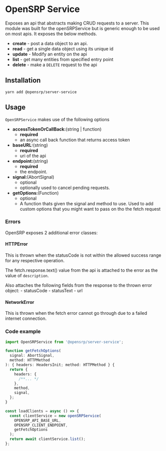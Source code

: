 # OpenSRP Service

Exposes an api that abstracts making CRUD requests to a server. This module was built for the openSRPService but is
generic enough to be used on most apis. It exposes the below methods.

- **create** - post a data object to an api.
- **read** - get a single data object using its unique id
- **update** - Modify an entity on the api
- **list** - get many entities from specified entry point
- **delete** - make a `DELETE` request to the api

## Installation

```node
yarn add @opensrp/server-service
```

## Usage

`OpenSRPService` makes use of the following options

- **accessTokenOrCallBack:**(string | function)
  - **required**
  - an async call back function that returns access token
- **baseURL:**(string)
  - **required**
  - uri of the api
- **endpoint:**(string)
  - **required**
  - the endpoint.
- **signal:**(AbortSignal)
  - optional
  - optionally used to cancel pending requests.
- **getOptions:**(Function)
  - optional
  - A function thats given the signal and method to use. Used to add custom options that you might want to pass on tho the fetch request

### Errors

OpenSRP exposes 2 additional error classes:

#### HTTPError

This is thrown when the statusCode is not within the allowed success range for any respective operation.

The fetch.response.text() value from the api is attached to the error as the value of `description`.

Also attaches the following fields from the response to the thrown error object: - statusCode - statusText - url

#### NetworkError

This is thrown when the fetch error cannot go through due to a failed internet connection.

### Code example

```typescript
import OpenSRPService from '@opensrp/server-service';

function getFetchOptions(
  signal: AbortSignal,
  method: HTTPMethod
): { headers: HeadersInit; method: HTTPMethod } {
  return {
    headers: {
      /**... */
    },
    method,
    signal,
  };
}

const loadClients = async () => {
  const clientService = new openSRPService(
    OPENSRP_API_BASE_URL,
    OPENSRP_CLIENT_ENDPOINT,
    getFetchOptions
  );
  return await clientService.list();
};
```
